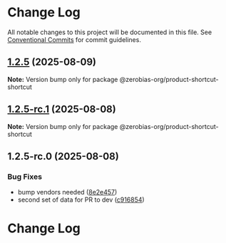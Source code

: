 # Change Log

All notable changes to this project will be documented in this file.
See [Conventional Commits](https://conventionalcommits.org) for commit guidelines.

## [1.2.5](https://github.com/zerobias-org/product/compare/@zerobias-org/product-shortcut-shortcut@1.2.5-rc.1...@zerobias-org/product-shortcut-shortcut@1.2.5) (2025-08-09)

**Note:** Version bump only for package @zerobias-org/product-shortcut-shortcut





## [1.2.5-rc.1](https://github.com/zerobias-org/product/compare/@zerobias-org/product-shortcut-shortcut@1.2.5-rc.0...@zerobias-org/product-shortcut-shortcut@1.2.5-rc.1) (2025-08-08)

**Note:** Version bump only for package @zerobias-org/product-shortcut-shortcut





## 1.2.5-rc.0 (2025-08-08)


### Bug Fixes

* bump vendors needed ([8e2e457](https://github.com/zerobias-org/product/commit/8e2e457e0b5d7141a05e8f2c178bc2854f2b7178))
* second set of data for PR to dev ([c916854](https://github.com/zerobias-org/product/commit/c916854bcf229b1c2042ffdea18472d66a061aaf))





# Change Log
